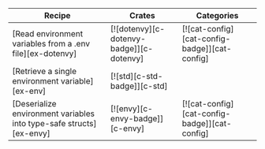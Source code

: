 | Recipe | Crates | Categories |
|--------|--------|------------|
| [Read environment variables from a .env file][ex-dotenvy] | [![dotenvy][c-dotenvy-badge]][c-dotenvy] | [![cat-config][cat-config-badge]][cat-config]  |
| [Retrieve a single environment variable][ex-env] | [![std][c-std-badge]][c-std] | |
| [Deserialize environment variables into type-safe structs][ex-envy] | [![envy][c-envy-badge]][c-envy] | [![cat-config][cat-config-badge]][cat-config] |
